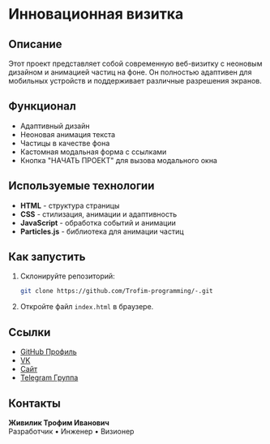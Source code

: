 # Инновационная визитка

## Описание
Этот проект представляет собой современную веб-визитку с неоновым дизайном и анимацией частиц на фоне. Он полностью адаптивен для мобильных устройств и поддерживает различные разрешения экранов.

## Функционал
- Адаптивный дизайн
- Неоновая анимация текста
- Частицы в качестве фона
- Кастомная модальная форма с ссылками
- Кнопка "НАЧАТЬ ПРОЕКТ" для вызова модального окна

## Используемые технологии
- **HTML** - структура страницы
- **CSS** - стилизация, анимации и адаптивность
- **JavaScript** - обработка событий и анимации
- **Particles.js** - библиотека для анимации частиц

## Как запустить
1. Склонируйте репозиторий:
   ```sh
   git clone https://github.com/Trofim-programming/-.git
   ```
2. Откройте файл `index.html` в браузере.

## Ссылки
- [GitHub Профиль](https://github.com/Trofim-programming)
- [VK](https://vk.com/alexzivilikmen)
- [Сайт](https://trofim-programming.github.io/Stark/products.html)
- [Telegram Группа](https://t.me/verstka_site_chat)

## Контакты
**Живилик Трофим Иванович**  
Разработчик • Инженер • Визионер

